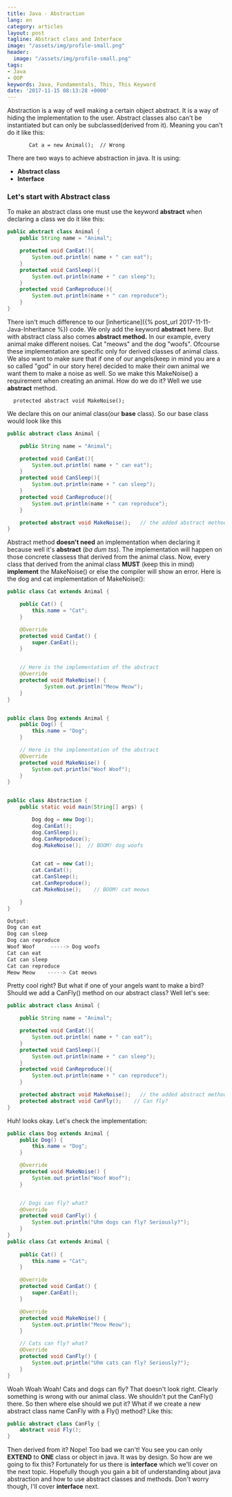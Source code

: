 ```yaml
---
title: Java - Abstraction
lang: en
category: articles
layout: post
tagline: Abstract class and Interface
image: "/assets/img/profile-small.png"
header:
  image: "/assets/img/profile-small.png"
tags:
- Java
- OOP
keywords: Java, Fundamentals, This, This Keyword
date: '2017-11-15 08:13:28 +0000'
---
```


Abstraction is a way of well making a certain object abstract. It is a way of hiding the implementation to the user. Abstract classes also can't be instantiated but can only be subclassed(derived from it). Meaning you can't do it like this:

<!--break-->

`       Cat a = new Animal();  // Wrong`



There are two ways to achieve abstraction in java. It is using:
* **Abstract class**
* **Interface**

### Let's start with Abstract class
To make an abstract class one must use the keyword **abstract** when declaring a class we do it like this:
``` java
public abstract class Animal {
    public String name = "Animal";

    protected void CanEat(){
        System.out.println( name + " can eat");
    }
    protected void CanSleep(){
        System.out.println(name + " can sleep");
    }
    protected void CanReproduce(){
        System.out.println(name + " can reproduce");
    }
}
```
There isn't much difference to our [inherticane]({% post_url 2017-11-11-Java-Inheritance %}) code. We only add the keyword **abstract** here. But with abstract class also comes **abstract method.** In our example, every animal make different noises. Cat "meows" and the dog "woofs". Ofcourse these implementation are specific  only for derived classes of animal class. We also want  to make sure that if one of our angels(keep in mind you are a so called "god" in our story here) decided to make their own animal we want them to make a noise as well. So we make this MakeNoise() a requirement when creating an animal. How do we do it? Well we use **abstract** method.

`  protected abstract void MakeNoise();`

We declare this on our animal class(our **base** class). So our base class would look like this

``` java
public abstract class Animal {

    public String name = "Animal";

    protected void CanEat(){
        System.out.println( name + " can eat");
    }
    protected void CanSleep(){
        System.out.println(name + " can sleep");
    }
    protected void CanReproduce(){
        System.out.println(name + " can reproduce");
    }

    protected abstract void MakeNoise();   // the added abstract method
}
```

Abstract method **doesn't need** an implementation when declaring it because well it's **abstract** (*ba dum tss*). The implementation will happen on those concrete classess that derived from the animal class. Now, every class that derived from the animal class **MUST**  (keep this in mind) **implement** the MakeNoise() or else the compiler will show an error. Here is the dog and cat implementation of MakeNoise():

``` java
public class Cat extends Animal {

    public Cat() {
        this.name = "Cat";
    }

    @Override
    protected void CanEat() {
        super.CanEat();
    }


	// Here is the implementation of the abstract
    @Override
    protected void MakeNoise() { 
			System.out.println("Meow Meow");
    }
}


public class Dog extends Animal {
    public Dog() {
        this.name = "Dog";
    }

	// Here is the implementation of the abstract
    @Override
    protected void MakeNoise() {
        System.out.println("Woof Woof");
    }
}


public class Abstraction {
    public static void main(String[] args) {

        Dog dog = new Dog();
        dog.CanEat();
        dog.CanSleep();
        dog.CanReproduce();
        dog.MakeNoise();  // BOOM! dog woofs


        Cat cat = new Cat();
        cat.CanEat();
        cat.CanSleep();
        cat.CanReproduce();
        cat.MakeNoise();    // BOOM! cat meows

    }
}

Output:
Dog can eat
Dog can sleep
Dog can reproduce
Woof Woof     -----> Dog woofs
Cat can eat
Cat can sleep
Cat can reproduce
Meow Meow    -----> Cat meows

```

Pretty cool right? But what if one of your angels want to make a bird? Should we add a CanFly() method on our abstract class? Well let's see:


``` java
public abstract class Animal {

    public String name = "Animal";

    protected void CanEat(){
        System.out.println( name + " can eat");
    }
    protected void CanSleep(){
        System.out.println(name + " can sleep");
    }
    protected void CanReproduce(){
        System.out.println(name + " can reproduce");
    }

    protected abstract void MakeNoise();   // the added abstract method
    protected abstract void CanFly();    // Can fly?
}
```

Huh! looks okay. Let's check the implementation:

``` java
public class Dog extends Animal {
    public Dog() {
        this.name = "Dog";
    }

    @Override
    protected void MakeNoise() {
        System.out.println("Woof Woof");
    }


    // Dogs can fly? what?
    @Override
    protected void CanFly() {
        System.out.println("Uhm dogs can fly? Seriously?");
    }
}
public class Cat extends Animal {
    
    public Cat() {
        this.name = "Cat";
    }

    @Override
    protected void CanEat() {
        super.CanEat();
    }

    @Override
    protected void MakeNoise() {
        System.out.println("Meow Meow");
    }

    // Cats can fly? what?
    @Override
    protected void CanFly() {
        System.out.println("Uhm cats can fly? Seriously?");
    }
}

```

Woah Woah Woah! Cats and dogs can fly? That doesn't look right. Clearly something is wrong with our animal class. We shouldn't put the CanFly() there. So then where else should we put it? What if we create a new abstract class name CanFly with a Fly() method? Like this:
``` java
public abstract class CanFly {
    abstract void Fly();
}
```
Then derived from it? Nope! Too bad we can't! You see you can only **EXTEND** to **ONE** class or object in java. It was by design. So how are we going to fix this? Fortunately for us there is **interface** which we'll cover on the next topic. Hopefully though you gain a bit of understanding about java abstraction and how to use abstract classes and methods. Don't worry though, I'll cover **interface**  next.